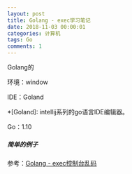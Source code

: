 ```yaml
---
layout: post
title: Golang - exec学习笔记
date: 2018-11-03 00:00:01
categories: 计算机
tags: Go
comments: 1
---
```




Golang的

环境：window	

IDE：Goland		

*[Goland]: intellij系列的go语言IDE编辑器。

Go：1.10





##### 简单的例子

参考：[Golang - exec控制台乱码](/2018/11/03/Golang-exec控制台乱码)